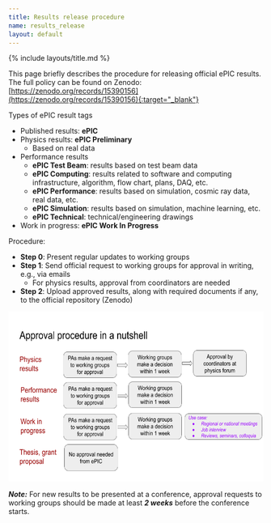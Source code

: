 ```yaml
---
title: Results release procedure
name: results_release
layout: default
---
```

{% include layouts/title.md %}

This page briefly describes the procedure for releasing official ePIC results. The full policy can be found on Zenodo: [https://zenodo.org/records/15390156](https://zenodo.org/records/15390156){:target="_blank"}


Types of ePIC result tags
* Published results: **ePIC** 
* Physics results: **ePIC Preliminary**
  * Based on real data 
* Performance results
  *  **ePIC Test Beam**: results based on test beam data
  *  **ePIC Computing**: results related to software and computing infrastructure, algorithm, flow chart, plans, DAQ, etc.
  *  **ePIC Performance**: results based on simulation, cosmic ray data, real data, etc.
  *  **ePIC Simulation**: results based on simulation, machine learning, etc.
  *  **ePIC Technical**: technical/engineering drawings
* Work in progress: **ePIC Work In Progress**
 

Procedure:
* **Step 0**: Present regular updates to working groups
* **Step 1**: Send official request to working groups for approval in writing, e.g., via emails
  * For physics results, approval from coordinators are needed 
* **Step 2**: Upload approved results, along with required documents if any, to the official repository (Zenodo)


<img src="/assets/images/results_release/procedure.png" style="width:6in;height:3.5in" />

***Note:*** For new results to be presented at a conference, approval requests to working groups should be made at least ***2 weeks*** before the conference starts. 
